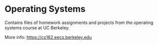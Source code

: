 # Operating Systems

Contains files of homework assignments and projects from the operating systems course at UC Berkeley.

More info: https://cs162.eecs.berkeley.edu
